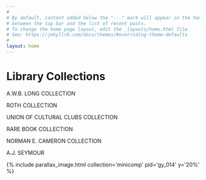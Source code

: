 ```yaml
---
#
# By default, content added below the "---" mark will appear in the home page
# between the top bar and the list of recent posts.
# To change the home page layout, edit the _layouts/home.html file.
# See: https://jekyllrb.com/docs/themes/#overriding-theme-defaults
#
layout: home
---
```


# Library Collections
 

A.W.B. LONG COLLECTION   

ROTH COLLECTION  

UNION OF CULTURAL CLUBS COLLECTION 

RARE BOOK COLLECTION 

NORMAN E. CAMERON COLLECTION 

A.J. SEYMOUR 
  
  {% include parallax_image.html collection='minicomp' pid='gy_014' y='20%' %}


